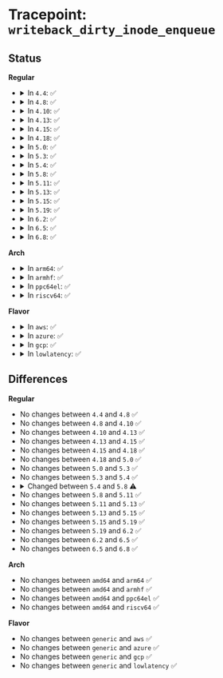 # Tracepoint: <code>writeback_dirty_inode_enqueue</code>

## Status
<b>Regular</b>
<ul>
<li>
<details>
<summary>In <code>4.4</code>: ✅</summary>

Event:

```c
struct trace_event_raw_writeback_lazytime_template {
    struct trace_entry ent;
    dev_t dev;
    long unsigned int ino;
    long unsigned int state;
    __u16 mode;
    long unsigned int dirtied_when;
    char __data[0];
};
```
Function:

```c
void trace_event_raw_event_writeback_lazytime_template(void *__data, struct inode *inode);
```
</details>
</li>
<li>
<details>
<summary>In <code>4.8</code>: ✅</summary>

Event:

```c
struct trace_event_raw_writeback_inode_template {
    struct trace_entry ent;
    dev_t dev;
    long unsigned int ino;
    long unsigned int state;
    __u16 mode;
    long unsigned int dirtied_when;
    char __data[0];
};
```
Function:

```c
void trace_event_raw_event_writeback_inode_template(void *__data, struct inode *inode);
```
</details>
</li>
<li>
<details>
<summary>In <code>4.10</code>: ✅</summary>

Event:

```c
struct trace_event_raw_writeback_inode_template {
    struct trace_entry ent;
    dev_t dev;
    long unsigned int ino;
    long unsigned int state;
    __u16 mode;
    long unsigned int dirtied_when;
    char __data[0];
};
```
Function:

```c
void trace_event_raw_event_writeback_inode_template(void *__data, struct inode *inode);
```
</details>
</li>
<li>
<details>
<summary>In <code>4.13</code>: ✅</summary>

Event:

```c
struct trace_event_raw_writeback_inode_template {
    struct trace_entry ent;
    dev_t dev;
    long unsigned int ino;
    long unsigned int state;
    __u16 mode;
    long unsigned int dirtied_when;
    char __data[0];
};
```
Function:

```c
void trace_event_raw_event_writeback_inode_template(void *__data, struct inode *inode);
```
</details>
</li>
<li>
<details>
<summary>In <code>4.15</code>: ✅</summary>

Event:

```c
struct trace_event_raw_writeback_inode_template {
    struct trace_entry ent;
    dev_t dev;
    long unsigned int ino;
    long unsigned int state;
    __u16 mode;
    long unsigned int dirtied_when;
    char __data[0];
};
```
Function:

```c
void trace_event_raw_event_writeback_inode_template(void *__data, struct inode *inode);
```
</details>
</li>
<li>
<details>
<summary>In <code>4.18</code>: ✅</summary>

Event:

```c
struct trace_event_raw_writeback_inode_template {
    struct trace_entry ent;
    dev_t dev;
    long unsigned int ino;
    long unsigned int state;
    __u16 mode;
    long unsigned int dirtied_when;
    char __data[0];
};
```
Function:

```c
void trace_event_raw_event_writeback_inode_template(void *__data, struct inode *inode);
```
</details>
</li>
<li>
<details>
<summary>In <code>5.0</code>: ✅</summary>

Event:

```c
struct trace_event_raw_writeback_inode_template {
    struct trace_entry ent;
    dev_t dev;
    long unsigned int ino;
    long unsigned int state;
    __u16 mode;
    long unsigned int dirtied_when;
    char __data[0];
};
```
Function:

```c
void trace_event_raw_event_writeback_inode_template(void *__data, struct inode *inode);
```
</details>
</li>
<li>
<details>
<summary>In <code>5.3</code>: ✅</summary>

Event:

```c
struct trace_event_raw_writeback_inode_template {
    struct trace_entry ent;
    dev_t dev;
    long unsigned int ino;
    long unsigned int state;
    __u16 mode;
    long unsigned int dirtied_when;
    char __data[0];
};
```
Function:

```c
void trace_event_raw_event_writeback_inode_template(void *__data, struct inode *inode);
```
</details>
</li>
<li>
<details>
<summary>In <code>5.4</code>: ✅</summary>

Event:

```c
struct trace_event_raw_writeback_inode_template {
    struct trace_entry ent;
    dev_t dev;
    long unsigned int ino;
    long unsigned int state;
    __u16 mode;
    long unsigned int dirtied_when;
    char __data[0];
};
```
Function:

```c
void trace_event_raw_event_writeback_inode_template(void *__data, struct inode *inode);
```
</details>
</li>
<li>
<details>
<summary>In <code>5.8</code>: ✅</summary>

Event:

```c
struct trace_event_raw_writeback_inode_template {
    struct trace_entry ent;
    dev_t dev;
    ino_t ino;
    long unsigned int state;
    __u16 mode;
    long unsigned int dirtied_when;
    char __data[0];
};
```
Function:

```c
void trace_event_raw_event_writeback_inode_template(void *__data, struct inode *inode);
```
</details>
</li>
<li>
<details>
<summary>In <code>5.11</code>: ✅</summary>

Event:

```c
struct trace_event_raw_writeback_inode_template {
    struct trace_entry ent;
    dev_t dev;
    ino_t ino;
    long unsigned int state;
    __u16 mode;
    long unsigned int dirtied_when;
    char __data[0];
};
```
Function:

```c
void trace_event_raw_event_writeback_inode_template(void *__data, struct inode *inode);
```
</details>
</li>
<li>
<details>
<summary>In <code>5.13</code>: ✅</summary>

Event:

```c
struct trace_event_raw_writeback_inode_template {
    struct trace_entry ent;
    dev_t dev;
    ino_t ino;
    long unsigned int state;
    __u16 mode;
    long unsigned int dirtied_when;
    char __data[0];
};
```
Function:

```c
void trace_event_raw_event_writeback_inode_template(void *__data, struct inode *inode);
```
</details>
</li>
<li>
<details>
<summary>In <code>5.15</code>: ✅</summary>

Event:

```c
struct trace_event_raw_writeback_inode_template {
    struct trace_entry ent;
    dev_t dev;
    ino_t ino;
    long unsigned int state;
    __u16 mode;
    long unsigned int dirtied_when;
    char __data[0];
};
```
Function:

```c
void trace_event_raw_event_writeback_inode_template(void *__data, struct inode *inode);
```
</details>
</li>
<li>
<details>
<summary>In <code>5.19</code>: ✅</summary>

Event:

```c
struct trace_event_raw_writeback_inode_template {
    struct trace_entry ent;
    dev_t dev;
    ino_t ino;
    long unsigned int state;
    __u16 mode;
    long unsigned int dirtied_when;
    char __data[0];
};
```
Function:

```c
void trace_event_raw_event_writeback_inode_template(void *__data, struct inode *inode);
```
</details>
</li>
<li>
<details>
<summary>In <code>6.2</code>: ✅</summary>

Event:

```c
struct trace_event_raw_writeback_inode_template {
    struct trace_entry ent;
    dev_t dev;
    ino_t ino;
    long unsigned int state;
    __u16 mode;
    long unsigned int dirtied_when;
    char __data[0];
};
```
Function:

```c
void trace_event_raw_event_writeback_inode_template(void *__data, struct inode *inode);
```
</details>
</li>
<li>
<details>
<summary>In <code>6.5</code>: ✅</summary>

Event:

```c
struct trace_event_raw_writeback_inode_template {
    struct trace_entry ent;
    dev_t dev;
    ino_t ino;
    long unsigned int state;
    __u16 mode;
    long unsigned int dirtied_when;
    char __data[0];
};
```
Function:

```c
void trace_event_raw_event_writeback_inode_template(void *__data, struct inode *inode);
```
</details>
</li>
<li>
<details>
<summary>In <code>6.8</code>: ✅</summary>

Event:

```c
struct trace_event_raw_writeback_inode_template {
    struct trace_entry ent;
    dev_t dev;
    ino_t ino;
    long unsigned int state;
    __u16 mode;
    long unsigned int dirtied_when;
    char __data[0];
};
```
Function:

```c
void trace_event_raw_event_writeback_inode_template(void *__data, struct inode *inode);
```
</details>
</li>
</ul>
<b>Arch</b>
<ul>
<li>
<details>
<summary>In <code>arm64</code>: ✅</summary>

Event:

```c
struct trace_event_raw_writeback_inode_template {
    struct trace_entry ent;
    dev_t dev;
    long unsigned int ino;
    long unsigned int state;
    __u16 mode;
    long unsigned int dirtied_when;
    char __data[0];
};
```
Function:

```c
void trace_event_raw_event_writeback_inode_template(void *__data, struct inode *inode);
```
</details>
</li>
<li>
<details>
<summary>In <code>armhf</code>: ✅</summary>

Event:

```c
struct trace_event_raw_writeback_inode_template {
    struct trace_entry ent;
    dev_t dev;
    long unsigned int ino;
    long unsigned int state;
    __u16 mode;
    long unsigned int dirtied_when;
    char __data[0];
};
```
Function:

```c
void trace_event_raw_event_writeback_inode_template(void *__data, struct inode *inode);
```
</details>
</li>
<li>
<details>
<summary>In <code>ppc64el</code>: ✅</summary>

Event:

```c
struct trace_event_raw_writeback_inode_template {
    struct trace_entry ent;
    dev_t dev;
    long unsigned int ino;
    long unsigned int state;
    __u16 mode;
    long unsigned int dirtied_when;
    char __data[0];
};
```
Function:

```c
void trace_event_raw_event_writeback_inode_template(void *__data, struct inode *inode);
```
</details>
</li>
<li>
<details>
<summary>In <code>riscv64</code>: ✅</summary>

Event:

```c
struct trace_event_raw_writeback_inode_template {
    struct trace_entry ent;
    dev_t dev;
    long unsigned int ino;
    long unsigned int state;
    __u16 mode;
    long unsigned int dirtied_when;
    char __data[0];
};
```
Function:

```c
void trace_event_raw_event_writeback_inode_template(void *__data, struct inode *inode);
```
</details>
</li>
</ul>
<b>Flavor</b>
<ul>
<li>
<details>
<summary>In <code>aws</code>: ✅</summary>

Event:

```c
struct trace_event_raw_writeback_inode_template {
    struct trace_entry ent;
    dev_t dev;
    long unsigned int ino;
    long unsigned int state;
    __u16 mode;
    long unsigned int dirtied_when;
    char __data[0];
};
```
Function:

```c
void trace_event_raw_event_writeback_inode_template(void *__data, struct inode *inode);
```
</details>
</li>
<li>
<details>
<summary>In <code>azure</code>: ✅</summary>

Event:

```c
struct trace_event_raw_writeback_inode_template {
    struct trace_entry ent;
    dev_t dev;
    long unsigned int ino;
    long unsigned int state;
    __u16 mode;
    long unsigned int dirtied_when;
    char __data[0];
};
```
Function:

```c
void trace_event_raw_event_writeback_inode_template(void *__data, struct inode *inode);
```
</details>
</li>
<li>
<details>
<summary>In <code>gcp</code>: ✅</summary>

Event:

```c
struct trace_event_raw_writeback_inode_template {
    struct trace_entry ent;
    dev_t dev;
    long unsigned int ino;
    long unsigned int state;
    __u16 mode;
    long unsigned int dirtied_when;
    char __data[0];
};
```
Function:

```c
void trace_event_raw_event_writeback_inode_template(void *__data, struct inode *inode);
```
</details>
</li>
<li>
<details>
<summary>In <code>lowlatency</code>: ✅</summary>

Event:

```c
struct trace_event_raw_writeback_inode_template {
    struct trace_entry ent;
    dev_t dev;
    long unsigned int ino;
    long unsigned int state;
    __u16 mode;
    long unsigned int dirtied_when;
    char __data[0];
};
```
Function:

```c
void trace_event_raw_event_writeback_inode_template(void *__data, struct inode *inode);
```
</details>
</li>
</ul>

## Differences
<b>Regular</b>
<ul>
<li>
No changes between <code>4.4</code> and <code>4.8</code> ✅
</li>
<li>
No changes between <code>4.8</code> and <code>4.10</code> ✅
</li>
<li>
No changes between <code>4.10</code> and <code>4.13</code> ✅
</li>
<li>
No changes between <code>4.13</code> and <code>4.15</code> ✅
</li>
<li>
No changes between <code>4.15</code> and <code>4.18</code> ✅
</li>
<li>
No changes between <code>4.18</code> and <code>5.0</code> ✅
</li>
<li>
No changes between <code>5.0</code> and <code>5.3</code> ✅
</li>
<li>
No changes between <code>5.3</code> and <code>5.4</code> ✅
</li>
<li>
<details>
<summary>Changed between <code>5.4</code> and <code>5.8</code> ⚠️</summary>
<ul>
<li>
<b>Event changed. </b>
</li>
<li>
<b>Field type changed. </b>
<code>long unsigned int ino</code> ➡️ <code>ino_t ino</code>
</li>
</ul>
</details>
</li>
<li>
No changes between <code>5.8</code> and <code>5.11</code> ✅
</li>
<li>
No changes between <code>5.11</code> and <code>5.13</code> ✅
</li>
<li>
No changes between <code>5.13</code> and <code>5.15</code> ✅
</li>
<li>
No changes between <code>5.15</code> and <code>5.19</code> ✅
</li>
<li>
No changes between <code>5.19</code> and <code>6.2</code> ✅
</li>
<li>
No changes between <code>6.2</code> and <code>6.5</code> ✅
</li>
<li>
No changes between <code>6.5</code> and <code>6.8</code> ✅
</li>
</ul>
<b>Arch</b>
<ul>
<li>
No changes between <code>amd64</code> and <code>arm64</code> ✅
</li>
<li>
No changes between <code>amd64</code> and <code>armhf</code> ✅
</li>
<li>
No changes between <code>amd64</code> and <code>ppc64el</code> ✅
</li>
<li>
No changes between <code>amd64</code> and <code>riscv64</code> ✅
</li>
</ul>
<b>Flavor</b>
<ul>
<li>
No changes between <code>generic</code> and <code>aws</code> ✅
</li>
<li>
No changes between <code>generic</code> and <code>azure</code> ✅
</li>
<li>
No changes between <code>generic</code> and <code>gcp</code> ✅
</li>
<li>
No changes between <code>generic</code> and <code>lowlatency</code> ✅
</li>
</ul>
